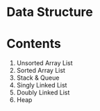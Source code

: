 # Data Structure

# Contents
1. Unsorted Array List
2. Sorted Array List
3. Stack & Queue
4. Singly Linked List
5. Doubly Linked List
6. Heap
